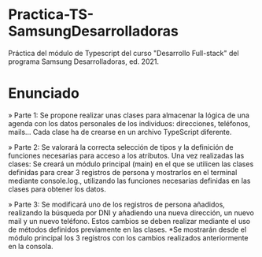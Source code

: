 # Practica-TS-SamsungDesarrolladoras
Práctica del módulo de Typescript del curso "Desarrollo Full-stack" del programa Samsung Desarrolladoras, ed. 2021.

# Enunciado 
» Parte 1: 
Se propone realizar unas clases para almacenar la lógica de una agenda con los datos personales de los individuos: direcciones, teléfonos, mails… 
Cada clase ha de crearse en un archivo TypeScript diferente.

» Parte 2:
Se valorará la correcta selección de tipos y la definición de funciones necesarias para acceso a los atributos.
Una vez realizadas las clases:
  Se creará un módulo principal (main) en el que se utilicen las clases definidas
  para crear 3 registros de persona y mostrarlos en el terminal mediante console.log., 
  utilizando las funciones necesarias definidas en las clases para obtener los datos.
  
» Parte 3:
Se modificará uno de los registros de persona añadidos, realizando la búsqueda por DNI y añadiendo una nueva dirección, un nuevo mail y un nuevo
teléfono. Estos cambios se deben realizar mediante el uso de métodos definidos previamente en las clases.
  *Se mostrarán desde el módulo principal los 3 registros con los cambios realizados anteriormente en la consola.

